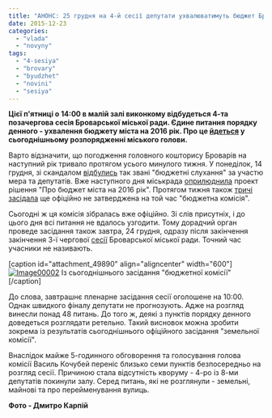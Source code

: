 ```yaml
---
title: "АНОНС: 25 грудня на 4-й сесії депутати ухвалюватимуть бюджет Броварів на 2016 рік"
date: 2015-12-23
categories: 
  - "vlada"
  - "novyny"
tags: 
  - "4-sesiya"
  - "brovary"
  - "byudzhet"
  - "novini"
  - "sesiya"
---
```


**Цієї п'ятниці о 14:00 в малій залі виконкому відбудеться 4-та позачергова сесія Броварської міської ради. Єдине питання порядку денного - ухвалення бюджету міста на 2016 рік. Про це [йдеться](http://brovary-rada.gov.ua/rozporyadzhennya-m%D1%96skogo-golovi-v%D1%96d-23122015-%E2%84%96-226-od-pro-sklikannya-chetverto%D1%97-pozachergovo%D1%97-ses%D1%96%D1%97) у сьогоднішньому розпорядженні міського голови.**

Варто відзначити, що погодження головного кошторису Броварів на наступний рік тривало протягом усього минулого тижня. У понеділок, 14 грудня, зі скандалом [відбулись](https://mpz.brovary.org/byudzhetni-sluhannya-chy-budut-uhvalyuvaty-golovnyj-koshtorys-brovariv-naoslip/) так звані "бюджетні слухання" за участю мера та депутатів. Вже наступного дня міськрада [оприлюднила](http://docs.brovary.org/p31794/15.12.2015) проект рішення "Про бюджет міста на 2016 рік". Протягом тижня також [тричі засідала](https://mpz.brovary.org/pogodzhennya-brovarskogo-byudzhetu-na-2016-rik-tryvatyme-shhonajmenshe-do-chetverga-grafik/) ще офіційно не затверджена на той час "бюджетна комісія".

Сьогодні ж ця комісія зібралась вже офіційно. Зі слів присутніх, і до цього дня всі питання не вдалось узгодити. Тому дорадчий орган проведе засідання також завтра, 24 грудня, одразу після закінчення закінчення 3-ї чергової [сесії](https://mpz.brovary.org/24-grudnya-vidbudetsya-3-ya-chergova-sesiya-brovarskoyi-miskrady/) Броварської міської ради. Точний час учасники не називають.

\[caption id="attachment\_49890" align="aligncenter" width="600"\][![Image00002](https://mpz.brovary.org/wp-content/uploads/2015/12/Image00002-1.jpg)](https://mpz.brovary.org/wp-content/uploads/2015/12/Image00002-1.jpg) Із сьогоднішнього засідання "бюджетної комісії"\[/caption\]

До слова, завтрашнє пленарне засідання сесії оголошене на 10:00. Однак швидкого фіналу депутати не прогнозують. Адже на розгляд винесли понад 48 питань. До того ж, деякі з пунктів порядку денного доведеться розглядати ретельно. Такий висновок можна зробити зокрема із результатів сьогоднішнього офіційного засідання "земельної комісії".

Внаслідок майже 5-годинного обговорення та голосування голова комісії Василь Кочубей переніс близько семи пунктів безпосередньо на розгляд сесії. Причиною стала відсутність кворуму - 4-ро із 8-ми депутатів покинули залу. Серед питань, які не розглянули - земельні, майнові та про перейменування вулиць.

**Фото - Дмитро Карпій**
